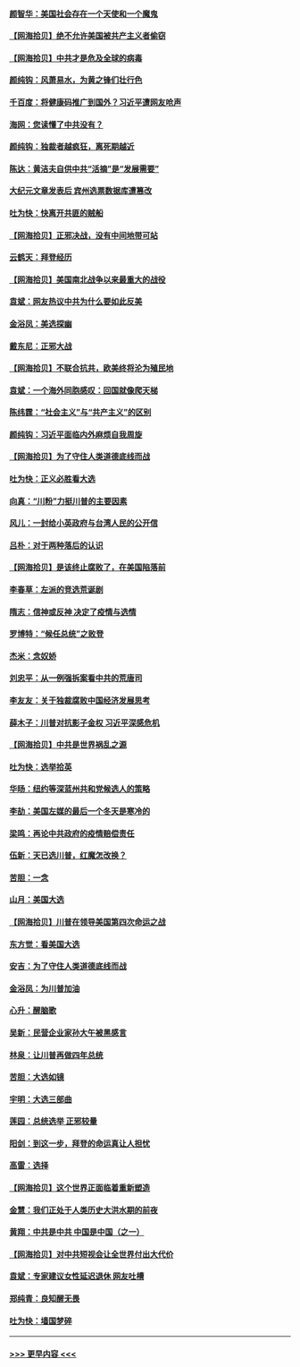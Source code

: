 #### [颜智华：美国社会存在一个天使和一个魔鬼](../pages/nsc993/n12574299.md?t=11260351) 
#### [【网海拾贝】绝不允许美国被共产主义者偷窃](../pages/nsc993/n12573396.md?t=11260351) 
#### [【网海拾贝】中共才是危及全球的病毒](../pages/nsc993/n12571204.md?t=11260351) 
#### [颜纯钩：风萧易水，为黄之锋们壮行色](../pages/nsc993/n12571487.md?t=11260351) 
#### [千百度：将健康码推广到国外？习近平遭网友呛声](../pages/nsc993/n12570808.md?t=11260351) 
#### [海网：您读懂了中共没有？](../pages/nsc993/n12570487.md?t=11260351) 
#### [颜纯钩：独裁者越疯狂，离死期越近](../pages/nsc993/n12569055.md?t=11260351) 
#### [陈达：黄洁夫自供中共“活摘”是“发展需要”](../pages/nsc993/n12568541.md?t=11260351) 
#### [大纪元文章发表后 宾州选票数据库遭篡改](../pages/nsc993/n12568105.md?t=11260351) 
#### [吐为快：快离开共匪的贼船](../pages/nsc993/n12568462.md?t=11260351) 
#### [【网海拾贝】正邪决战，没有中间地带可站](../pages/nsc993/n12568439.md?t=11260351) 
#### [云鹤天：拜登经历](../pages/nsc993/n12567294.md?t=11260351) 
#### [【网海拾贝】美国南北战争以来最重大的战役](../pages/nsc993/n12567247.md?t=11260351) 
#### [袁斌：网友热议中共为什么要如此反美](../pages/nsc993/n12567162.md?t=11260351) 
#### [金浴凤：美选探幽](../pages/nsc993/n12567147.md?t=11260351) 
#### [戴东尼：正邪大战](../pages/nsc993/n12567033.md?t=11260351) 
#### [【网海拾贝】不联合抗共，欧美终将沦为殖民地](../pages/nsc993/n12565068.md?t=11260351) 
#### [袁斌：一个海外同胞感叹：回国就像爬天梯](../pages/nsc993/n12564986.md?t=11260351) 
#### [陈纬霆：“社会主义”与“共产主义”的区别](../pages/nsc993/n12562417.md?t=11260351) 
#### [颜纯钩：习近平面临内外麻烦自我周旋](../pages/nsc993/n12563356.md?t=11260351) 
#### [【网海拾贝】为了守住人类道德底线而战](../pages/nsc993/n12562542.md?t=11260351) 
#### [吐为快：正义必胜看大选](../pages/nsc993/n12561967.md?t=11260351) 
#### [向真：“川粉”力挺川普的主要因素](../pages/nsc993/n12560774.md?t=11260351) 
#### [风儿：一封给小英政府与台湾人民的公开信](../pages/nsc993/n12560581.md?t=11260351) 
#### [吕朴：对于两种落后的认识](../pages/nsc993/n12560492.md?t=11260351) 
#### [【网海拾贝】是该终止腐败了，在美国陷落前](../pages/nsc993/n12559936.md?t=11260351) 
#### [李春草：左派的竞选荒诞剧](../pages/nsc993/n12558380.md?t=11260351) 
#### [隋志：信神或反神 决定了疫情与选情](../pages/nsc993/n12558255.md?t=11260351) 
#### [罗博特：“候任总统”之败登](../pages/nsc993/n12558189.md?t=11260351) 
#### [杰米：念奴娇](../pages/nsc993/n12558174.md?t=11260351) 
#### [刘忠平：从一例强拆案看中共的荒唐司](../pages/nsc993/n12558036.md?t=11260351) 
#### [李友友：关于独裁腐败中国经济发展思考](../pages/nsc993/n12558004.md?t=11260351) 
#### [薛木子：川普对抗影子金权 习近平深感危机](../pages/nsc993/n12557342.md?t=11260351) 
#### [【网海拾贝】中共是世界祸乱之源](../pages/nsc993/n12555353.md?t=11260351) 
#### [吐为快：选举拾英](../pages/nsc993/n12555041.md?t=11260351) 
#### [华旸：纽约等深蓝州共和党候选人的策略](../pages/nsc993/n12554309.md?t=11260351) 
#### [李劼：美国左媒的最后一个冬天是寒冷的](../pages/nsc993/n12552947.md?t=11260351) 
#### [梁鸣：再论中共政府的疫情赔偿责任](../pages/nsc993/n12553012.md?t=11260351) 
#### [伍新：天已选川普，红魔怎改换？](../pages/nsc993/n12552970.md?t=11260351) 
#### [苦胆：一念](../pages/nsc993/n12552957.md?t=11260351) 
#### [山月：美国大选](../pages/nsc993/n12552446.md?t=11260351) 
#### [【网海拾贝】川普在领导美国第四次命运之战](../pages/nsc993/n12551973.md?t=11260351) 
#### [东方觉：看美国大选](../pages/nsc993/n12551647.md?t=11260351) 
#### [安吉：为了守住人类道德底线而战](../pages/nsc993/n12551111.md?t=11260351) 
#### [金浴凤：为川普加油](../pages/nsc993/n12551085.md?t=11260351) 
#### [心升：醒脑歌](../pages/nsc993/n12550984.md?t=11260351) 
#### [吴新：民营企业家孙大午被黑感言](../pages/nsc993/n12550656.md?t=11260351) 
#### [林泉：让川普再做四年总统](../pages/nsc993/n12550640.md?t=11260351) 
#### [苦胆：大选如镜](../pages/nsc993/n12550630.md?t=11260351) 
#### [宇明：大选三部曲](../pages/nsc993/n12550603.md?t=11260351) 
#### [莲园：总统选举 正邪较量](../pages/nsc993/n12550594.md?t=11260351) 
#### [阳剑：到这一步，拜登的命运真让人担忧](../pages/nsc993/n12549093.md?t=11260351) 
#### [高雷：选择](../pages/nsc993/n12549087.md?t=11260351) 
#### [【网海拾贝】这个世界正面临着重新塑造](../pages/nsc993/n12548326.md?t=11260351) 
#### [金慧：我们正处于人类历史大洪水期的前夜](../pages/nsc993/n12547914.md?t=11260351) 
#### [黄翔：中共是中共 中国是中国（之一）](../pages/nsc993/n12547576.md?t=11260351) 
#### [【网海拾贝】对中共短视会让全世界付出大代价](../pages/nsc993/n12546043.md?t=11260351) 
#### [袁斌：专家建议女性延迟退休 网友吐槽](../pages/nsc993/n12545424.md?t=11260351) 
#### [郑纯青：良知醒无畏](../pages/nsc993/n12545394.md?t=11260351) 
#### [吐为快：墙国梦碎](../pages/nsc993/n12545309.md?t=11260351) 

----
#### [ >>> 更早内容 <<< ](../indexes/nsc993-earlier.md)
